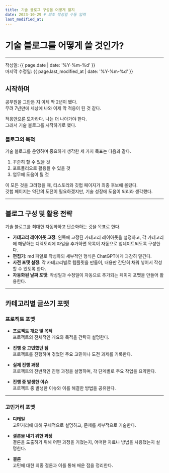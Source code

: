 ```yaml
---
title: 기술 블로그 구성을 어떻게 할지
date: 2023-10-29 # 최초 작성일 수동 입력
last_modified_at: 
---
```


# 기술 블로그를 어떻게 쓸 것인가?

---

작성일: {{ page.date | date: '%Y-%m-%d' }}  
마지막 수정일: {{ page.last_modified_at | date: '%Y-%m-%d' }}

## 시작하며

공무원을 그만둔 지 이제 딱 2년이 됐다.  
무려 7년만에 세상에 나와 이제 막 적응이 된 것 같다.

적응만으론 모자라다. 나는 더 나아가야 한다.  
그래서 기술 블로그를 시작하기로 했다.

### 블로그의 목적

기술 블로그를 운영하며 중요하게 생각한 세 가지 목표는 다음과 같다.

1. 꾸준히 할 수 있을 것  
2. 포트폴리오로 활용될 수 있을 것  
3. 업무에 도움이 될 것  

이 모든 것을 고려했을 때, 티스토리와 깃헙 페이지가 최종 후보에 올랐다.  
깃헙 페이지는 약간의 도전이 필요하겠지만, 기술 성장에 도움이 되리라 생각했다.

---

## 블로그 구성 및 활용 전략

기술 블로그를 최대한 자동화하고 단순화하는 것을 목표로 한다.

- **카테고리 레이아웃 고정**: 왼쪽에 고정된 카테고리 레이아웃을 설정하고, 각 카테고리에 해당하는 디렉토리에 파일을 추가하면 목록이 자동으로 업데이트되도록 구성한다.
- **편집기**: md 파일로 작성하되 세부적인 형식은 ChatGPT에게 과감히 맡긴다.
- **사전 포맷 설정**: 각 카테고리별로 템플릿을 만들어, 내용만 간단히 채워 넣어서 작성할 수 있도록 한다.
- **자동화된 날짜 포맷**: 작성일과 수정일이 자동으로 추가되는 페이지 포맷을 만들어 활용한다.

---

## 카테고리별 글쓰기 포맷

### 프로젝트 포맷

- **프로젝트 개요 및 목적**  
  프로젝트의 전체적인 개요와 목적을 간략히 설명한다.

- **진행 중 고민했던 점**  
  프로젝트를 진행하며 겪었던 주요 고민이나 도전 과제를 기록한다.

- **실제 진행 과정**  
  프로젝트의 전반적인 진행 과정을 설명하며, 각 단계별로 주요 작업을 요약한다.

- **진행 중 발생한 이슈**  
  프로젝트 중 발생한 이슈와 이를 해결한 방법을 공유한다.

---

### 고민거리 포맷

- **디테일**  
  고민거리에 대해 구체적으로 설명하고, 문제를 세부적으로 기술한다.

- **결론을 내기 위한 과정**  
  결론을 도출하기 위해 어떤 과정을 거쳤는지, 어떠한 자료나 방법을 사용했는지 설명한다.

- **결론**  
  고민에 대한 최종 결론과 이를 통해 배운 점을 정리한다.

